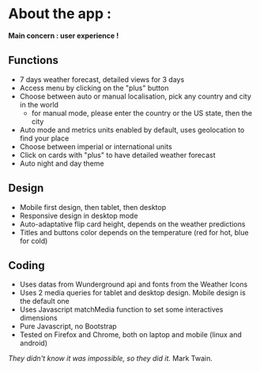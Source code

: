 # About the app :

**Main concern : user experience !**

## Functions
* 7 days weather forecast, detailed views for 3 days
* Access menu by clicking on the "plus" button
* Choose between auto or manual localisation, pick any country and city in the world
    * for manual mode, please enter the country or the US state, then the city
* Auto mode and metrics units enabled by default, uses geolocation to find your place
* Choose between imperial or international units
* Click on cards with "plus" to have detailed weather forecast
* Auto night and day theme

## Design
* Mobile first design, then tablet, then desktop
* Responsive design in desktop mode
* Auto-adaptative flip card height, depends on the weather predictions
* Titles and buttons color depends on the temperature (red for hot, blue for cold)

## Coding
* Uses datas from Wunderground api and fonts from the Weather Icons
* Uses 2 media queries for tablet and desktop design. Mobile design is the default one
* Uses Javascript matchMedia function to set some interactives dimensions
* Pure Javascript, no Bootstrap
* Tested on Firefox and Chrome, both on laptop and mobile (linux and android)


*They didn't know it was impossible, so they did it.* Mark Twain.
